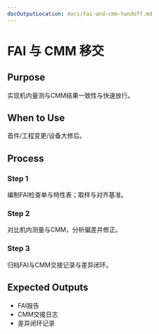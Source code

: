 ```yaml
---
docOutputLocation: docs/fai-and-cmm-handoff.md
---
```


# FAI 与 CMM 移交

## Purpose

实现机内量测与CMM结果一致性与快速放行。

## When to Use

首件/工程变更/设备大修后。

## Process

### Step 1

编制FAI检查单与特性表；取样与对齐基准。

### Step 2

对比机内测量与CMM，分析偏差并修正。

### Step 3

归档FAI与CMM交接记录与差异闭环。

## Expected Outputs

- FAI报告
- CMM交接日志
- 差异闭环记录
